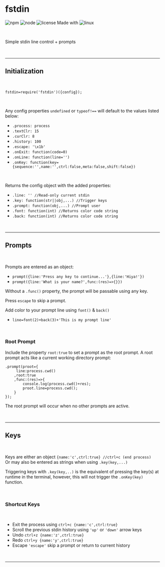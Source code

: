 # **fstdin**

![npm](https://img.shields.io/npm/v/fstdin?style=flat-square)
![node](https://img.shields.io/node/v/cu?style=flat-square)
![license](https://img.shields.io/badge/License-MIT-blue.svg)
Made with ![linux](https://img.shields.io/badge/Linux-FCC624?logo=linux&logoColor=black)

</br>

Simple stdin line control + prompts

</br>

---

## Initialization

</br>


`fstdin=require('fstdin')({config});`</br>

</br>

Any config properties `undefined` or `typeof!==` will default to the values listed below:</br>

- `.process: process`
- `.textClr: 15`
- `.curClr: 8`
- `.history: 100`
- `.escape: '\x1b'`
- `.onExit: function(code=0)`
- `.onLine: function(line='')`
- `.onKey: function(key={sequence:'',name:'',ctrl:false,meta:false,shift:false})`

</br>

Returns the config object with the added properties:</br>

- `.line: '' //Read-only current stdin`
- `.key: function(str||obj,...) //Trigger keys`
- `.prompt: function(obj,...) //Prompt user`
- `.font: function(int) //Returns color code string`
- `.back: function(int) //Returns color code string`

</br>

---

## Prompts

</br>

Prompts are entered as an object:
- `prompt({line:'Press any key to continue...'},{line:'Hiya!'})`</br>
- `prompt({line:'What is your name?',func:(res)=>{}})`</br>

Without a `.func()` property, the prompt will be passable using any key.</br>

Press `escape` to skip a prompt.</br>

Add color to your prompt line using `font()` & `back()`</br>
- `line=font(2)+back(3)+'This is my prompt line'`</br>

</br>

### Root Prompt

Include the property `root:true` to set a prompt as the root prompt. A root prompt acts like a current working directory prompt:</br>

```
.prompt(proot={
     line:process.cwd()
    ,root:true
    ,func:(res)=>{
        console.log(process.cwd()+res);
        proot.line=process.cwd();
    }
});
```

The root prompt will occur when no other prompts are active.

</br>

---

## Keys

</br>

Keys are either an object `{name:'c',ctrl:true} //ctrl+c (end process)`</br>
Or may also be entered as strings when using `.key(key,...)`</br>

Triggering keys with `.key(key,..)` is the equivalent of pressing the key(s) at runtime in the terminal, however, this will not trigger the `.onKey(key)` function.

</br>

### Shortcut Keys

</br>

- Exit the process using `ctrl+c {name:'c',ctrl:true}`
- Scroll the previous stdin history using `'up'` or `'down'` arrow keys
- Undo `ctrl+z {name:'z',ctrl:true}`
- Redo `ctrl+y {name:'y',ctrl:true}`
- Escape `'escape'` skip a prompt or return to current history

</br>

---
